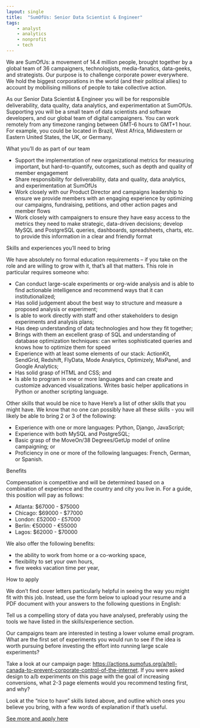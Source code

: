 ```yaml
---
layout: single
title:  "SumOfUs: Senior Data Scientist & Engineer"
tags: 
    - analyst
    - analytics
    - nonprofit
    - tech
---
```


We are SumOfUs: a movement of 14.4 million people, brought together by a global team of 36 campaigners, technologists, media-fanatics, data-geeks, and strategists. Our purpose is to challenge corporate power everywhere. We hold the biggest corporations in the world (and their political allies) to account by mobilising millions of people to take collective action.

As our Senior Data Scientist & Engineer you will be for responsible deliverability, data quality, data analytics, and experimentation at SumOfUs. Supporting you will be a small team of data scientists and software developers, and our global team of digital campaigners. You can work remotely from any timezone ranging between GMT-6 hours to GMT+1 hour. For example, you could be located in Brazil, West Africa, Midwestern or Eastern United States, the UK, or Germany.

What you’ll do as part of our team

* Support the implementation of new organizational metrics for measuring important, but hard-to-quantify, outcomes, such as depth and quality of member engagement
* Share responsibility for deliverability, data and quality, data analytics, and experimentation at SumOfUs
* Work closely with our Product Director and campaigns leadership to ensure we provide members with an engaging experience by optimizing our campaigns, fundraising, petitions, and other action pages and member flows
* Work closely with campaigners to ensure they have easy access to the metrics they need to make strategic, data-driven decisions; develop MySQL and PostgreSQL queries, dashboards, spreadsheets, charts, etc. to provide this information in a clear and friendly format

Skills and experiences you’ll need to bring

We have absolutely no formal education requirements – if you take on the role and are willing to grow with it, that’s all that matters. This role in particular requires someone who:

* Can conduct large-scale experiments or org-wide analysis and is able to find actionable intelligence and recommend ways that it can institutionalized;
* Has solid judgement about the best way to structure and measure a proposed analysis or experiment;
* Is able to work directly with staff and other stakeholders to design experiments and analysis plans;
* Has deep understanding of data technologies and how they fit together;
* Brings with them an excellent grasp of SQL and understanding of database optimization techniques: can writes sophisticated queries and knows how to optimize them for speed
* Experience with at least some elements of our stack: ActionKit, SendGrid, Redshift, FlyData, Mode Analytics, Optimizely, MixPanel, and Google Analytics;
* Has solid grasp of HTML and CSS; and
* Is able to program in one or more languages and can create and customize advanced visualizations. Writes basic helper applications in Python or another scripting language.

Other skills that would be nice to have
Here’s a list of other skills that you might have. We know that no one can possibly have all these skills - you will likely be able to bring 2 or 3 of the following:
* Experience with one or more languages: Python, Django, JavaScript;
* Experience with both MySQL and PostgreSQL;
* Basic grasp of the MoveOn/38 Degrees/GetUp model of online campaigning; or
* Proficiency in one or more of the following languages: French, German, or Spanish.

Benefits

Compensation is competitive and will be determined based on a combination of experience and the country and city you live in. For a guide, this position will pay as follows:

* Atlanta: $67000 - $75000
* Chicago: $69000 - $77000
* London: £52000 - £57000
* Berlin: €50000 - €55000
* Lagos: $62000 - $70000

We also offer the following benefits:

* the ability to work from home or a co-working space,
* flexibility to set your own hours,
* five weeks vacation time per year,

How to apply

We don’t find cover letters particularly helpful in seeing the way you might fit with this job. Instead, use the form below to upload your resume and a PDF document with your answers to the following questions in English:

Tell us a compelling story of data you have analysed, preferably using the tools we have listed in the skills/experience section.

Our campaigns team are interested in testing a lower volume email program. What are the first set of experiments you would run to see if the idea is worth pursuing before investing the effort into running large scale experiments?

Take a look at our campaign page: https://actions.sumofus.org/a/tell-canada-to-prevent-corporate-control-of-the-internet. If you were asked design to a/b experiments on this page with the goal of increasing conversions, what 2-3 page elements would you recommend testing first, and why?

Look at the “nice to have” skills listed above, and outline which ones you believe you bring, with a few words of explanation if that’s useful.

[See more and apply here](https://sumofus.recruiterbox.com/jobs/fk0f9pj)

